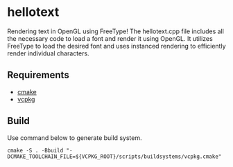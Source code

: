 # hellotext

Rendering text in OpenGL using FreeType! The hellotext.cpp file includes all the necessary code to load a font and render it using OpenGL. It utilizes FreeType to load the desired font and uses instanced rendering to efficiently render individual characters.

## Requirements

  - [cmake](https://cmake.org/)
  - [vcpkg](https://vcpkg.io/)

## Build

Use command below to generate build system.

```
cmake -S . -Bbuild "-DCMAKE_TOOLCHAIN_FILE=${VCPKG_ROOT}/scripts/buildsystems/vcpkg.cmake"
```
